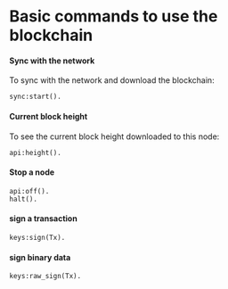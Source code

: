 Basic commands to use the blockchain
===========


#### Sync with the network
To sync with the network and download the blockchain: 
```
sync:start().
```

#### Current block height
To see the current block height downloaded to this node:
```
api:height().
```

#### Stop a node
```
api:off().
halt().
```

#### sign a transaction
```
keys:sign(Tx).
```

#### sign binary data
```
keys:raw_sign(Tx).
```
